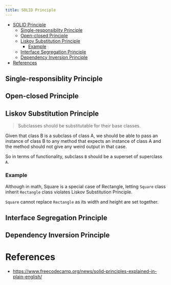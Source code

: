 ```yaml
---
title: SOLID Principle
---
```


- [SOLID Principle](#solid-principle)
  - [Single-responsiblity Principle](#single-responsiblity-principle)
  - [Open-closed Principle](#open-closed-principle)
  - [Liskov Substitution Principle](#liskov-substitution-principle)
    - [Example](#example)
  - [Interface Segregation Principle](#interface-segregation-principle)
  - [Dependency Inversion Principle](#dependency-inversion-principle)
- [References](#references)

## Single-responsiblity Principle

## Open-closed Principle

## Liskov Substitution Principle

> Subclasses should be substitutable for their base classes.

Given that class B is a subclass of class A, we should be able to pass an instance of class B to any method that expects an instance of class A and the method should not give any weird output in that case.

So in terms of functionality, subclass `B` should be a superset of superclass `A`.

### Example

Although in math, Square is a special case of Rectangle, letting `Square` class inherit `Rectangle` class violates Liskov Substitution Principle.

`Square` cannot replace `Rectangle` as its width and height are set together.

## Interface Segregation Principle

## Dependency Inversion Principle

# References

- https://www.freecodecamp.org/news/solid-principles-explained-in-plain-english/
